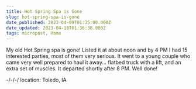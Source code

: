 ```yaml
---
title: Hot Spring Spa is Gone
slug: hot-spring-spa-is-gone
date_published: 2023-04-09T01:35:00.000Z
date_updated: 2023-04-10T01:36:38.000Z
tags: micropost, Home
---
```


My old Hot Spring spa is gone! Listed it at about noon and by 4 PM I had 15 interested parties, most of them very serious. It went to a young couple who came very well prepared to haul it away... flatbed truck with a lift, and an extra set of muscles. It departed shortly after 8 PM. Well done!

-/-/-/
location: Toledo, IA
